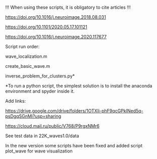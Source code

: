 !!! When using these scripts, it is obligatory to cite articles !!!

https://doi.org/10.1016/j.neuroimage.2018.08.031

https://doi.org/10.1101/2020.05.17.101121

https://doi.org/10.1016/j.neuroimage.2020.117677

Script run order:

wave_localization.m

create_basic_wave.m

inverse_problem_for_clusters.py*

*To run a python script, the simplest solution is to install the anaconda environment and spyder inside it.

Add links:

https://drive.google.com/drive/folders/1OTXIi-phF9qcGPkINed5q-psDgqSGnMi?usp=sharing

https://cloud.mail.ru/public/V768/P9rgxNMr6

See test data in 22K_waves1.0/data

In the new version some scripts have been fixed and added script plot_wave for wave visualization
